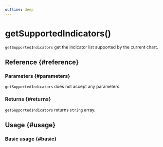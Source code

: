 ```yaml
---
outline: deep
---
```


# getSupportedIndicators()
`getSupportedIndicators` get the indicator list supported by the current chart.

## Reference {#reference}
<!-- @include: @/@views/api/references/chart/getSupportedIndicators.md -->

### Parameters {#parameters}
`getSupportedIndicators` does not accept any parameters.

### Returns {#returns}
`getSupportedIndicators` returns `string` array.

## Usage {#usage}
<script setup>
import GetSupportedIndicators from '../../../@views/api/samples/getSupportedIndicators/index.vue'
</script>

### Basic usage {#basic}
<GetSupportedIndicators />